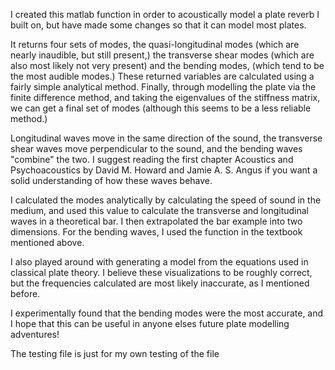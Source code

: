 I created this matlab function in order to acoustically model a plate reverb I built on, but have made some changes so that it can model most plates. 

It returns four sets of modes, the quasi-longitudinal modes (which are nearly inaudible, but still present,) the transverse shear modes (which are also most likely not very present) and the bending modes, (which tend to be the most audible modes.) These returned variables are calculated using a fairly simple analytical method. Finally, through modelling the plate via the finite difference method, and taking the eigenvalues of the stiffness matrix, we can get a final set of modes (although this seems to be a less reliable method.)

Longitudinal waves move in the same direction of the sound, the transverse shear waves move perpendicular to the sound, and the bending waves "combine" the two. I suggest reading the first chapter Acoustics and Psychoacoustics by David M. Howard and Jamie A. S. Angus if you want a solid understanding of how these waves behave.

I calculated the modes analytically by calculating the speed of sound in the medium, and used this value to calculate the transverse and longitudinal waves in a theoretical bar. I then extrapolated the bar example into two dimensions. For the bending waves, I used the function in the textbook mentioned above.

I also played around with generating a model from the equations used in classical plate theory. I believe these visualizations to be roughly correct, but the frequencies calculated are most likely inaccurate, as I mentioned before.

I experimentally found that the bending modes were the most accurate, and I hope that this can be useful in anyone elses future plate modelling adventures!

The testing file is just for my own testing of the file
